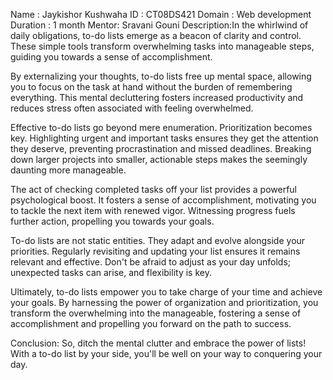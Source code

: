 Name : Jaykishor Kushwaha
ID :   CT08DS421
Domain : Web development
Duration : 1 month
Mentor: Sravani Gouni
Description:In the whirlwind of daily obligations, to-do lists emerge as a beacon of clarity and control.  These simple tools transform overwhelming tasks into manageable steps, guiding you towards a sense of accomplishment.

By externalizing your thoughts, to-do lists free up mental space, allowing you to focus on the task at hand without the burden of remembering everything. This mental decluttering fosters increased productivity and reduces stress often associated with feeling overwhelmed.

Effective to-do lists go beyond mere enumeration. Prioritization becomes key. Highlighting urgent and important tasks ensures they get the attention they deserve, preventing procrastination and missed deadlines.  Breaking down larger projects into smaller, actionable steps makes the seemingly daunting more manageable.

The act of checking completed tasks off your list provides a powerful psychological boost. It fosters a sense of accomplishment, motivating you to tackle the next item with renewed vigor.  Witnessing progress fuels further action, propelling you towards your goals.

To-do lists are not static entities. They adapt and evolve alongside your priorities. Regularly revisiting and updating your list ensures it remains relevant and effective. Don't be afraid to adjust as your day unfolds; unexpected tasks can arise, and flexibility is key.

Ultimately, to-do lists empower you to take charge of your time and achieve your goals.  By harnessing the power of organization and prioritization, you transform the overwhelming into the manageable, fostering a sense of accomplishment and propelling you forward on the path to success.

Conclusion: So, ditch the mental clutter and embrace the power of lists! With a to-do list by your side, you'll be well on your way to conquering your day.
